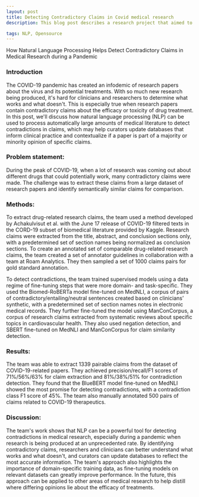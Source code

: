 ```yaml
---
layout: post
title: Detecting Contradictory Claims in Covid medical research
description: This blog post describes a research project that aimed to automatically process a massive body of COVID-19 literature to detect contradictions in research claims related to drug treatments using natural language processing (NLP) and machine learning. The post details the steps taken to extract relevant claims from the CORD-19 dataset, identify sentences that could be compared, create an annotated set of comparable drug-related research claims, and detect contradictions between pairs of papers. The post also discusses the models used and the results obtained, along with potential use cases for the research findings.

tags: NLP, Opensource
---
```


How Natural Language Processing Helps Detect Contradictory Claims in Medical Research during a Pandemic

### Introduction

The COVID-19 pandemic has created an infodemic of research papers about the virus and its potential treatments. With so much new research being produced, it's hard for clinicians and researchers to determine what works and what doesn't. This is especially true when research papers contain contradictory claims about the efficacy or toxicity of drug treatment. In this post, we'll discuss how natural language processing (NLP) can be used to process automatically large amounts of medical literature to detect contradictions in claims, which may help curators update databases that inform clinical practice and contextualize if a paper is part of a majority or minority opinion of specific claims.
<!-- add links to research on how we extracted the claims -->
<!-- add links to the repo we built -->
<!-- Add a link to CORD dataset -->
<!-- Add links to the analysis we did and some excerpts on what we uncovered -->
### Problem statement:

During the peak of COVID-19, when a lot of research was coming out about different drugs that could potentially work, many contradictory claims were made. The challenge was to extract these claims from a large dataset of research papers and identify semantically similar claims for comparison.

### Methods:

To extract drug-related research claims, the team used a method developed by Achakulvisut et al. with the June 17 release of COVID-19 filtered texts in the CORD-19 subset of biomedical literature provided by Kaggle. Research claims were extracted from the title, abstract, and conclusion sections only, with a predetermined set of section names being normalized as conclusion sections. To create an annotated set of comparable drug-related research claims, the team created a set of annotator guidelines in collaboration with a team at Roam Analytics. They then sampled a set of 1000 claims pairs for gold standard annotation.

To detect contradictions, the team trained supervised models using a data regime of fine-tuning steps that were more domain- and task-specific. They used the Biomed-RoBERTa model fine-tuned on MedNLI, a corpus of pairs of contradictory/entailing/neutral sentences created based on clinicians’ synthetic, with a predetermined set of section names notes in electronic medical records. They further fine-tuned the model using ManConCorpus, a corpus of research claims extracted from systematic reviews about specific topics in cardiovascular health. They also used negation detection, and SBERT fine-tuned on MedNLI and ManConCorpus for claim similarity detection.

### Results:

The team was able to extract 1339 pairable claims from the dataset of COVID-19-related papers. They achieved precision/recall/F1 scores of 71%/56%/63% for claim extraction and 81%/38%/51% for contradiction detection. They found that the BlueBERT model fine-tuned on MedNLI showed the most promise for detecting contradictions, with a contradiction class F1 score of 45%. The team also manually annotated 500 pairs of claims related to COVID-19 therapeutics.

### Discussion:
The team's work shows that NLP can be a powerful tool for detecting contradictions in medical research, especially during a pandemic when research is being produced at an unprecedented rate. By identifying contradictory claims, researchers and clinicians can better understand what works and what doesn't, and curators can update databases to reflect the most accurate information. The team's approach also highlights the importance of domain-specific training data, as fine-tuning models on relevant datasets can greatly improve performance. In the future, this approach can be applied to other areas of medical research to help distill where differing opinions lie about the efficacy of treatments.
